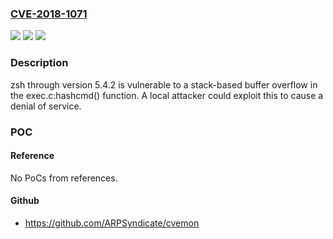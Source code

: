 ### [CVE-2018-1071](https://cve.mitre.org/cgi-bin/cvename.cgi?name=CVE-2018-1071)
![](https://img.shields.io/static/v1?label=Product&message=zsh&color=blue)
![](https://img.shields.io/static/v1?label=Version&message=n%2Fa&color=blue)
![](https://img.shields.io/static/v1?label=Vulnerability&message=CWE-121&color=brighgreen)

### Description

zsh through version 5.4.2 is vulnerable to a stack-based buffer overflow in the exec.c:hashcmd() function. A local attacker could exploit this to cause a denial of service.

### POC

#### Reference
No PoCs from references.

#### Github
- https://github.com/ARPSyndicate/cvemon

